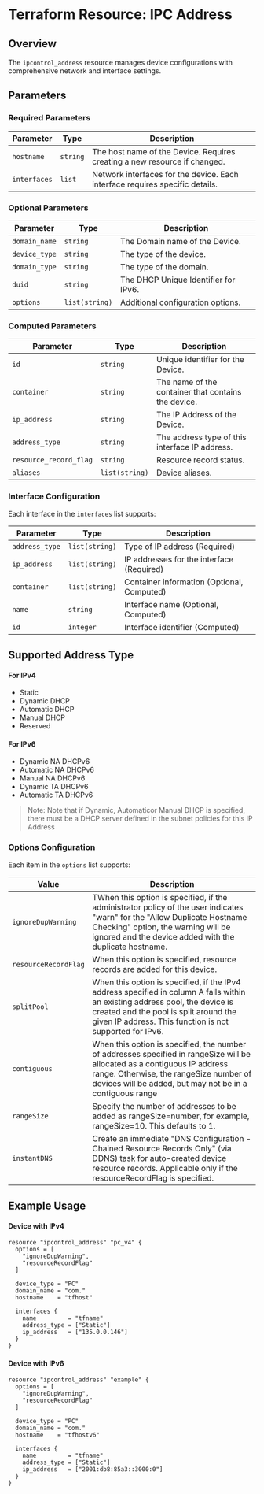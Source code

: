 # Terraform Resource: IPC Address

## Overview

The `ipcontrol_address` resource manages device configurations with comprehensive network and interface settings.

## Parameters

### Required Parameters

| Parameter | Type | Description |
|-----------|------|-------------|
| `hostname` | `string` | The host name of the Device. Requires creating a new resource if changed. |
| `interfaces` | `list` | Network interfaces for the device. Each interface requires specific details. |

### Optional Parameters

| Parameter | Type | Description |
|-----------|------|-------------|
| `domain_name` | `string` | The Domain name of the Device. |
| `device_type` | `string` | The type of the device. |
| `domain_type` | `string` | The type of the domain. |
| `duid` | `string` | The DHCP Unique Identifier for IPv6. |
| `options` | `list(string)` | Additional configuration options. |

### Computed Parameters

| Parameter | Type | Description |
|-----------|------|-------------|
| `id` | `string` | Unique identifier for the Device. |
| `container` | `string` | The name of the container that contains the device. |
| `ip_address` | `string` | The IP Address of the Device. |
| `address_type` | `string` | The address type of this interface IP address. |
| `resource_record_flag` | `string` | Resource record status. |
| `aliases` | `list(string)` | Device aliases. |

### Interface Configuration

Each interface in the `interfaces` list supports:

| Parameter | Type | Description |
|-----------|------|-------------|
| `address_type` | `list(string)` | Type of IP address (Required) |
| `ip_address` | `list(string)` | IP addresses for the interface (Required) |
| `container` | `list(string)` | Container information (Optional, Computed) |
| `name` | `string` | Interface name (Optional, Computed) |
| `id` | `integer` | Interface identifier (Computed) |

## Supported Address Type
#### For IPv4
- Static
- Dynamic DHCP
- Automatic DHCP
- Manual DHCP
- Reserved
#### For IPv6
- Dynamic NA DHCPv6
- Automatic NA DHCPv6
- Manual NA DHCPv6
- Dynamic TA DHCPv6
- Automatic TA DHCPv6

> Note: Note that if Dynamic, Automaticor Manual DHCP is specified, there must be a DHCP server defined in the subnet policies for this IP Address

### Options Configuration

Each item in the `options` list supports:

| Value | Description |
|-----------|-------------|
| `ignoreDupWarning` | TWhen this option is specified, if the administrator policy of the user indicates "warn" for the "Allow Duplicate Hostname Checking" option, the warning will be ignored and the device added with the duplicate hostname. |
| `resourceRecordFlag` | When this option is specified, resource records are added for this device. |
| `splitPool` | When this option is specified, if the IPv4 address specified in column A falls within an existing address pool, the device is created and the pool is split around the given IP address. This function is not supported for IPv6. |
| `contiguous` | When this option is specified, the number of addresses specified in rangeSize will be allocated as a contiguous IP address range. Otherwise, the rangeSize number of devices will be added, but may not be in a contiguous range |
| `rangeSize` | Specify the number of addresses to be added as rangeSize=number, for example, rangeSize=10. This defaults to 1. |
| `instantDNS` | Create an immediate "DNS Configuration - Chained Resource Records Only" (via DDNS) task for auto-created device resource records. Applicable only if the resourceRecordFlag is specified. |

## Example Usage

#### Device with IPv4
```hcl
resource "ipcontrol_address" "pc_v4" {
  options = [
    "ignoreDupWarning",
    "resourceRecordFlag"
  ]
  
  device_type = "PC"
  domain_name = "com."
  hostname    = "tfhost"

  interfaces {
    name         = "tfname"
    address_type = ["Static"]
    ip_address   = ["135.0.0.146"]
  }
}
```
#### Device with IPv6
```hcl
resource "ipcontrol_address" "example" {
  options = [
    "ignoreDupWarning",
    "resourceRecordFlag"
  ]
  
  device_type = "PC"
  domain_name = "com."
  hostname    = "tfhostv6"

  interfaces {
    name         = "tfname"
    address_type = ["Static"]
    ip_address   = ["2001:db8:85a3::3000:0"]
  }
}
```